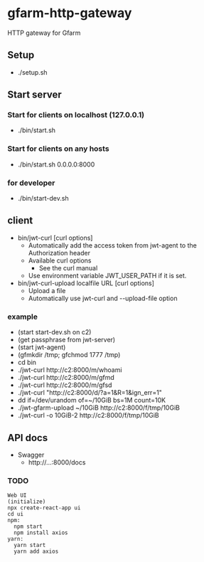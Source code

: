 # gfarm-http-gateway

HTTP gateway for Gfarm

## Setup

- ./setup.sh

## Start server

### Start for clients on localhost (127.0.0.1)

- ./bin/start.sh

### Start for clients on any hosts

- ./bin/start.sh 0.0.0.0:8000

### for developer

- ./bin/start-dev.sh

## client

- bin/jwt-curl [curl options]
  - Automatically add the access token from jwt-agent to the Authorization header
  - Available curl options
    - See the curl manual
  - Use environment variable JWT_USER_PATH if it is set.
- bin/jwt-curl-upload localfile URL [curl options]
  - Upload a file
  - Automatically use jwt-curl and --upload-file option

### example

- (start start-dev.sh on c2)
- (get passphrase from jwt-server)
- (start jwt-agent)
- (gfmkdir /tmp; gfchmod 1777 /tmp)
- cd bin
- ./jwt-curl http://c2:8000/m/whoami
- ./jwt-curl http://c2:8000/m/gfmd
- ./jwt-curl http://c2:8000/m/gfsd
- ./jwt-curl "http://c2:8000/d/?a=1&R=1&ign_err=1"
- dd if=/dev/urandom of=~/10GiB bs=1M count=10K
- ./jwt-gfarm-upload ~/10GiB http://c2:8000/f/tmp/10GiB
- ./jwt-curl -o 10GiB-2 http://c2:8000/f/tmp/10GiB

## API docs

- Swagger
  - http://...:8000/docs

### TODO

```
Web UI
(initialize)
npx create-react-app ui
cd ui
npm:
  npm start
  npm install axios
yarn:
  yarn start
  yarn add axios
```
